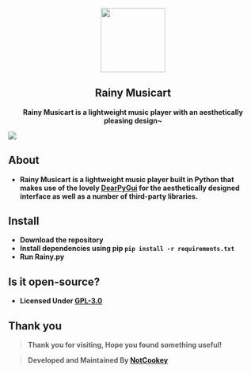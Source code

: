 <p align="center"><img src="https://github.com/NotCookey/Rainy/assets/88582190/fc09007d-43a8-4526-8824-ad684a303d52" width="130px"></p>
<h2 align="center">Rainy Musicart</h2>
<p align="center"><b>Rainy Musicart is a lightweight music player with an aesthetically pleasing design~</b></p>
<kbd><img src="https://user-images.githubusercontent.com/88582190/266058070-c806c611-f65c-459f-bce3-e2ea2a175db3.png"></kbd>

## About
- **Rainy Musicart is a lightweight music player built in Python that makes use of the lovely [DearPyGui](https://github.com/hoffstadt/DearPyGui/) for the aesthetically designed interface as well as a number of third-party libraries.**

## Install
- **Download the repository**
- **Install dependencies using pip `pip install -r requirements.txt`**
- **Run Rainy.py**

## Is it open-source?
- **Licensed Under [GPL-3.0](https://github.com/NotCookey/Rainy/blob/main/LICENSE)**

## Thank you
> **Thank you for visiting, Hope you found something useful!**

> **Developed and Maintained By [NotCookey](https://github.com/NotCookey)**
